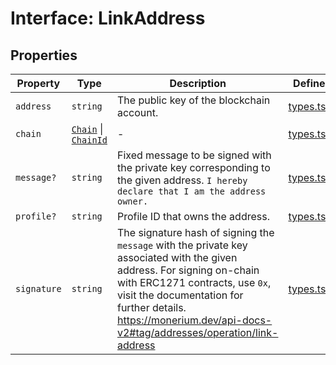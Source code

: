 # Interface: LinkAddress

## Properties

| Property | Type | Description | Defined in |
| ------ | ------ | ------ | ------ |
| `address` | `string` | The public key of the blockchain account. | [types.ts:483](https://github.com/monerium/js-monorepo/blob/main/packages/sdk/src/types.ts#L483) |
| `chain` | [`Chain`](/docs/packages/sdk/type-aliases/Chain.md) \| [`ChainId`](/docs/packages/sdk/type-aliases/ChainId.md) | - | [types.ts:496](https://github.com/monerium/js-monorepo/blob/main/packages/sdk/src/types.ts#L496) |
| `message?` | `string` | Fixed message to be signed with the private key corresponding to the given address. `I hereby declare that I am the address owner.` | [types.ts:489](https://github.com/monerium/js-monorepo/blob/main/packages/sdk/src/types.ts#L489) |
| `profile?` | `string` | Profile ID that owns the address. | [types.ts:481](https://github.com/monerium/js-monorepo/blob/main/packages/sdk/src/types.ts#L481) |
| `signature` | `string` | The signature hash of signing the `message` with the private key associated with the given address. For signing on-chain with ERC1271 contracts, use `0x`, visit the documentation for further details. https://monerium.dev/api-docs-v2#tag/addresses/operation/link-address | [types.ts:495](https://github.com/monerium/js-monorepo/blob/main/packages/sdk/src/types.ts#L495) |
